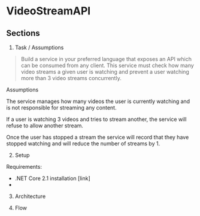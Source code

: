 # VideoStreamAPI

## Sections 

1. Task / Assumptions

> Build a service in your preferred language that exposes an API which can be
> consumed from any client. This service must check how many video streams a
> given user is watching and prevent a user watching more than 3 video streams
> concurrently.

Assumptions

The service manages how many videos the user is currently watching and is not responsible for streaming any content.

If a user is watching 3 videos and tries to stream another, the service will refuse to allow another stream.

Once the user has stopped a stream the service will record that they have stopped watching and will reduce the number of streams by 1.

2. Setup

Requirements:
- .NET Core 2.1 installation [link]
- 

3. Architecture

4. Flow





